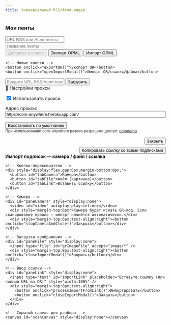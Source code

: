```yaml
---
title: Универсальный RSS/Atom-ридер
---
```


<!-- Управление подписками -->
<div id="feedList">
  <h3>Мои ленты</h3>
  <div>
    <input type="text" id="newFeedUrl" placeholder="URL RSS или Atom-ленты" />
  </div>
  <div>
    <input type="text" id="newFeedName" placeholder="Название ленты" disabled />
  </div>
  <div id="status"></div>
  <div class="controls">
    <button id="addButton" disabled onclick="addFeed()">Добавить в список</button>
    <button onclick="exportOPML()">Экспорт OPML</button>
    <input type="file" id="importFile" accept=".opml" style="display:none" />
    <button onclick="document.getElementById('importFile').click()">Импорт OPML</button>

    <!-- Новые кнопки -->
    <button onclick="exportQR()">Экспорт QR</button>
    <button onclick="openImportModal()">Импорт QR/ссылки/файла</button>
  </div>

  <div id="feedsContainer"></div>
</div>

<!-- Просмотр ленты -->
<div>
  <input type="text" id="urlInput" placeholder="Введите URL RSS/Atom-ленты" />
  <button onclick="loadCustomFeed()">Загрузить</button>
</div>

<!-- Настройки прокси -->
<div class="spoiler" onclick="toggleSpoiler()">🔧 Настройки прокси</div>
<div id="spoilerContent" class="spoiler-content">
  <div id="proxySettings">
    <p><label><input type="checkbox" id="proxyEnabled" checked /> Использовать прокси</label></p>
    <p><label>Адрес прокси:<br>
      <input type="text" id="proxyInput" value="https://cors-anywhere.herokuapp.com/" style="width:100%;" />
    </label></p>
    <p><button onclick="resetProxy()">Восстановить по умолчанию</button><br><small>При использовании cors-anywhere разово разрешите доступ: <a href="https://cors-anywhere.herokuapp.com/corsdemo" target="_blank">corsdemo</a></small></p>
  </div>
</div>

<!-- Feed output -->
<ul id="rssFeed"></ul>

<!-- QR Export Modal -->
<div id="qrModal" class="modal">
  <div class="box">
    <div id="qr"></div>
    <div id="qrNote" style="font-size:13px"></div>
    <div style="margin-top:8px;text-align:right"><button onclick="closeQR()">Закрыть</button></div>
    <div style="margin-top:8px;text-align:right"><button id="copyQR" onclick="copyQR()">Копировать ссылку со всеми подписками</button></div>
  </div>
</div>

<!-- Import Modal (camera / file / link) -->
<div id="importModal" class="modal">
  <div class="box">
    <div style="margin-bottom:8px;font-weight:700">Импорт подписок — камера / файл / ссылка</div>

    <!-- Кнопки-переключатели -->
    <div style="display:flex;gap:6px;margin-bottom:8px;">
      <button id="tabCamera">Камера</button>
      <button id="tabFile">Файл (картинка)</button>
      <button id="tabLink">Вставить ссылку</button>
    </div>

    <!-- Камера -->
    <div id="paneCamera" style="display:none">
      <video id="video" autoplay playsinline></video>
      <div style="margin-top:6px">Камера будет искать QR-код. Если сканирование прошло — импорт начнётся автоматически.</div>
      <div style="margin-top:6px;text-align:right"><button onclick="stopCameraAndClose()">Закрыть</button></div>
    </div>

    <!-- Загрузка изображения -->
    <div id="paneFile" style="display:none">
      <input type="file" id="qrImageFile" accept="image/*" />
      <div style="margin-top:8px;text-align:right"><button onclick="closeImportModal()">Закрыть</button></div>
    </div>

    <!-- Ввод ссылки -->
    <div id="paneLink" style="display:none">
      <input type="text" id="importLink" placeholder="Вставьте ссылку (или полный URL из QR)" style="width:100%" />
      <div style="margin-top:8px;text-align:right">
        <button onclick="processImportFromLink()">Импортировать</button>
        <button onclick="closeImportModal()">Закрыть</button>
      </div>
    </div>

    <!-- Скрытый canvas для разбора -->
    <canvas id="scanCanvas" style="display:none"></canvas>
  </div>
</div>

<script>
/* ====== Сохранённый функционал (localStorage, render, validate, add, OPML import/export, load feed) ====== */

let feeds = JSON.parse(localStorage.getItem('rssFeeds') || '[]');
let currentValidUrl = null;

function saveFeeds(){ localStorage.setItem('rssFeeds', JSON.stringify(feeds)); }

function renderFeeds(){
  const container = document.getElementById('feedsContainer');
  container.innerHTML = '';
  feeds.forEach((feed,i)=>{
    const div = document.createElement('div');
    div.className = 'feed-item';
    div.innerHTML = `<span><strong>${escapeHtml(feed.name)}</strong>: ${escapeHtml(feed.url)}</span>
      <button onclick="loadFeed(${i})">Загрузить</button>
      <button onclick="removeFeed(${i})">Удалить</button>`;
    container.appendChild(div);
  });
}

function removeFeed(index){
  feeds.splice(index,1);
  saveFeeds(); renderFeeds();
}

function loadFeed(index){
  document.getElementById('urlInput').value = feeds[index].url;
  loadCustomFeed();
}

/* элементы формы */
const urlInput = document.getElementById('newFeedUrl');
const nameInput = document.getElementById('newFeedName');
const status = document.getElementById('status');
const addButton = document.getElementById('addButton');

/* состояние формы */
function resetState(){
  nameInput.value=''; nameInput.disabled=true; status.innerHTML=''; status.className=''; addButton.disabled=true; currentValidUrl=null;
}
function setValid(title){ nameInput.value=title; nameInput.disabled=false; status.innerHTML=`<span class="success">Лента найдена: "${escapeHtml(title)}"</span>`; addButton.disabled=false; }
function setError(msg){ status.innerHTML=`<span class="error">Ошибка: ${escapeHtml(msg)}</span>`; addButton.disabled=true; nameInput.disabled=true; }

/* проверка URL ленты (использует тот же прокси) */
async function validateFeedUrl(url){
  status.innerHTML = '<span class="loading">Проверка ленты...</span>';
  addButton.disabled = true;
  const useProxy = document.getElementById('proxyEnabled').checked;
  const proxy = document.getElementById('proxyInput').value.trim();
  let finalUrl = url;
  if(useProxy && proxy){
    if(proxy === 'https://allorigins.win/raw?url=') finalUrl = proxy + encodeURIComponent(url);
    else finalUrl = proxy + url;
  }
  try{
    const resp = await fetch(finalUrl);
    if(!resp.ok) throw new Error(`HTTP ${resp.status}`);
    const text = await resp.text();
    const xml = new DOMParser().parseFromString(text, 'text/xml');
    const parserError = xml.querySelector('parsererror');
    if(parserError) throw new Error('Недопустимый XML: возможно, это не RSS/Atom');
    const isAtom = xml.querySelector('feed') !== null;
    const isRss = xml.querySelector('rss') !== null || xml.querySelector('channel') !== null;
    if(!isAtom && !isRss) throw new Error('Не найдено RSS или Atom: проверьте URL');
    let titleNode = isAtom ? xml.querySelector('feed > title') : (xml.querySelector('channel > title') || xml.querySelector('rss > channel > title'));
    const title = titleNode ? titleNode.textContent.trim() : 'Без названия';
    setValid(title);
    currentValidUrl = url;
  }catch(err){
    console.error('Ошибка проверки ленты:', err);
    setError(err.message || err);
    currentValidUrl = null;
  }
}

/* авто-проверки */
urlInput.addEventListener('blur', ()=>{ const u = urlInput.value.trim(); if(!u){ resetState(); return; } validateFeedUrl(u); });
urlInput.addEventListener('paste', ()=>{ setTimeout(()=>{ const u=urlInput.value.trim(); if(u) validateFeedUrl(u); }, 10); });

/* добавить ленту */
function addFeed(){
  const url = currentValidUrl;
  const name = nameInput.value.trim();
  if(!url || !name) return;
  if(feeds.some(f=>f.url===url)){ setError('Эта лента уже добавлена'); return; }
  feeds.push({ name, url });
  saveFeeds(); renderFeeds();
  urlInput.value=''; resetState();
}

/* загрузка и парсинг ленты (без изменений) */
async function loadFeedContent(url){
  const feedList = document.getElementById('rssFeed');
  feedList.innerHTML = '<li>Загрузка...</li>';
  const useProxy = document.getElementById('proxyEnabled').checked;
  const proxy = document.getElementById('proxyInput').value.trim();
  let finalUrl = url;
  if(useProxy && proxy){
    if(proxy === 'https://allorigins.win/raw?url=') finalUrl = proxy + encodeURIComponent(url);
    else finalUrl = proxy + url;
  }
  try{
    const r = await fetch(finalUrl);
    if(!r.ok) throw new Error(`HTTP ${r.status}`);
    const xmlText = await r.text();
    const xmlDoc = new DOMParser().parseFromString(xmlText, 'text/xml');
    if(xmlDoc.querySelector('parsererror')) throw new Error('Ошибка парсинга XML');
    const isAtom = xmlDoc.querySelector('feed') !== null;
    const isRss = xmlDoc.querySelector('rss') !== null || xmlDoc.querySelector('channel') !== null;
    let items = [], titleNode = null;
    if(isAtom){ items = xmlDoc.querySelectorAll('entry'); titleNode = xmlDoc.querySelector('feed > title'); }
    else if(isRss){ items = xmlDoc.querySelectorAll('item'); titleNode = xmlDoc.querySelector('channel > title') || xmlDoc.querySelector('rss > channel > title'); }
    else throw new Error('Неизвестный формат: ожидается RSS или Atom');
    const feedTitle = titleNode ? titleNode.textContent : 'Без названия';
    feedList.innerHTML = `<li><strong>Лента: ${escapeHtml(feedTitle)}</strong></li>`;
    if(items.length === 0){ feedList.innerHTML += '<li>Нет записей.</li>'; return; }
    items.forEach(item=>{
      let title = 'Без заголовка', link = '#';
      if(isAtom){
        const titleEl = item.querySelector('title'); title = titleEl ? titleEl.textContent : 'Без заголовка';
        const linkEl = item.querySelector('link[rel="alternate"]'); link = linkEl ? linkEl.getAttribute('href') : '#';
      } else {
        const titleEl = item.querySelector('title'); title = titleEl ? titleEl.textContent : 'Без заголовка';
        const linkEl = item.querySelector('link'); link = linkEl ? linkEl.textContent : '#';
      }
      const li = document.createElement('li');
      li.innerHTML = `<a href="${escapeHtml(link)}" target="_blank">${escapeHtml(title)}</a>`;
      feedList.appendChild(li);
    });
  }catch(err){
    feedList.innerHTML = `<li class="error">Ошибка: ${escapeHtml(err.message || err)}</li>`;
    console.error('Ошибка загрузки ленты:', err);
  }
}

function loadCustomFeed(){ const url = document.getElementById('urlInput').value.trim(); if(!url) return alert('Введите URL ленты'); loadFeedContent(url); }

/* OPML export/import (с сохранением поведения) */
function exportOPML(){
  const opml = `<?xml version="1.0" encoding="UTF-8"?>
<opml version="2.0">
<head><title>Мои RSS-подписки</title></head>
<body>
${feeds.map(f => `<outline text="${escapeXmlAttr(f.name)}" type="rss" xmlUrl="${escapeXmlAttr(f.url)}"/>`).join('\n    ')}
</body>
</opml>`;
  const blob = new Blob([opml], { type: 'text/xml' });
  const url = URL.createObjectURL(blob);
  const a = document.createElement('a'); a.href = url; a.download = 'rss-feeds.opml'; a.click();
}

document.getElementById('importFile').addEventListener('change', async function(e){
  const file = e.target.files[0]; if(!file) return;
  const txt = await file.text();
  const xmlDoc = new DOMParser().parseFromString(txt, 'text/xml');
  const outlines = xmlDoc.querySelectorAll('outline[type="rss"], outline[xmlUrl]');
  if(outlines.length === 0){ alert('В файле не найдено ни одной RSS-ленты. Проверьте формат OPML.'); return; }
  let imported=0, already=0, invalid=0;
  const invalidUrls=[];
  const statusEl = document.getElementById('status');
  statusEl.innerHTML = `<span class="loading">Проверка и импорт ${outlines.length} лент...</span>`;
  addButton.disabled = true;
  async function isValidFeed(url){
    try{
      const useProxy = document.getElementById('proxyEnabled').checked;
      const proxy = document.getElementById('proxyInput').value.trim();
      let finalUrl = url;
      if(useProxy && proxy){ if(proxy === 'https://allorigins.win/raw?url=') finalUrl = proxy + encodeURIComponent(url); else finalUrl = proxy + url; }
      const r = await fetch(finalUrl);
      if(!r.ok) return false;
      const t = await r.text(); const x = new DOMParser().parseFromString(t,'text/xml');
      if(x.querySelector('parsererror')) return false;
      const isAtom = x.querySelector('feed') !== null;
      const isRss = x.querySelector('rss') !== null || x.querySelector('channel') !== null;
      return isAtom || isRss;
    }catch(e){ return false; }
  }
  for(let i=0;i<outlines.length;i++){
    const outline = outlines[i];
    const name = outline.getAttribute('text') || outline.getAttribute('title') || 'Без названия';
    const url = outline.getAttribute('xmlUrl') || outline.getAttribute('url') || '';
    if(!name || !url){ invalid++; invalidUrls.push(url || '(no url)'); continue; }
    if(feeds.some(f=>f.url === url)){ already++; continue; }
    const ok = await isValidFeed(url);
    if(!ok){ invalid++; invalidUrls.push(url); continue; }
    feeds.push({ name, url }); imported++;
  }
  saveFeeds(); renderFeeds();
  document.getElementById('newFeedUrl').value=''; resetState();
  let report = `✅ Импортировано: ${imported}\n🔁 Уже были: ${already}\n❌ Не валидны: ${invalid}`;
  if(invalid>0){ report += '\n\nСписок невалидных URL:\n' + invalidUrls.slice(0,10).join('\n'); if(invalidUrls.length>10) report += `\n... и ещё ${invalidUrls.length-10}`; }
  alert(report);
});

/* spoiler toggle and proxy reset */
function toggleSpoiler(){ const content = document.getElementById('spoilerContent'); content.style.display = content.style.display === 'block' ? 'none' : 'block'; }
function resetProxy(){ document.getElementById('proxyInput').value = 'https://cors-anywhere.herokuapp.com/'; }

/* util escape helpers */
function escapeHtml(s){ if(!s) return ''; return String(s).replace(/[&<>"]/g, c=> ({"&":"&amp;","<":"&lt;",">":"&gt;",'"':"&quot;"}[c])); }
function escapeXmlAttr(s){ if(!s) return ''; return String(s).replace(/&/g,'&amp;').replace(/"/g,'&quot;').replace(/</g,'&lt;').replace(/>/g,'&gt;'); }

/* Инициализация */
renderFeeds(); resetState();

/* ====== QR Export / Import (camera, file, link) ====== */

const MAX_FEEDS_FOR_QR = 100;           // ограничение по кол-ву подписок для QR
const MAX_QR_PAYLOAD = 1000;           // грубая проверка длины закодированных данных

function exportQR(){
  if(feeds.length === 0) return alert('Нет лент для экспорта');
  if(feeds.length > MAX_FEEDS_FOR_QR) return alert(`Слишком много лент для QR (максимум ${MAX_FEEDS_FOR_QR})`);
  // кодируем в base64 безопасно
  const json = JSON.stringify(feeds);
  const base64 = btoa(unescape(encodeURIComponent(json)));
  if(base64.length > MAX_QR_PAYLOAD) return alert('Данные слишком длинные для QR. Сократите число подписок или имена.');
  const syncUrl = location.origin + location.pathname + '?sync=' + encodeURIComponent(base64);
  const copyQRButton = document.getElementById("copyQR").setAttribute("onClick", "setClipboard('"+syncUrl+"')" );
  const box = document.getElementById('qr');
  box.innerHTML = '';
  try{
    new QRCode(box, { text: syncUrl, width: 320, height: 320 });
    document.getElementById('qrNote').textContent = 'Отсканируйте QR на другом устройстве или откройте ссылку вручную.';
    document.getElementById('qrModal').style.display = 'flex';
  }catch(e){
    alert('Ошибка генерации QR: ' + (e.message || e));
  }
}
function closeQR(){ document.getElementById('qrModal').style.display = 'none'; document.getElementById('qr').innerHTML = ''; document.getElementById('qrNote').textContent=''; }

async function setClipboard(text) {
  const type = "text/plain";
  const clipboardItemData = {
    [type]: text,
  };
  const clipboardItem = new ClipboardItem(clipboardItemData);
  await navigator.clipboard.write([clipboardItem]);
}

/* Импорт: UI/логика */
const importModal = document.getElementById('importModal');
const paneCamera = document.getElementById('paneCamera');
const paneFile = document.getElementById('paneFile');
const paneLink = document.getElementById('paneLink');
const video = document.getElementById('video');
const canvas = document.getElementById('scanCanvas');
const ctx = canvas.getContext && canvas.getContext('2d');
const isMobile = /Android|iPhone|iPad|iPod|Mobile/i.test(navigator.userAgent);
let scanAnimationId = null;
let cameraStream = null;

if (isMobile) {
document.getElementById('tabCamera').addEventListener('click', ()=>{ ('camera'); });
} else document.getElementById('tabCamera').remove();
document.getElementById('tabFile').addEventListener('click', ()=>{ showPane('file'); });
document.getElementById('tabLink').addEventListener('click', ()=>{ showPane('link'); });

function openImportModal(){
  importModal.style.display = 'flex';
  // по умолчанию показываем камеру (если доступна), иначе файл
  if(navigator.mediaDevices && navigator.mediaDevices.getUserMedia && isMobile){
    showPane('camera');
  } else {
    showPane('file');
  }
}

function showPane(name){
  paneCamera.style.display = paneFile.style.display = paneLink.style.display = 'none';
  stopCameraLoop(); // при переключении останавливаем скан
  if(name === 'camera'){
    paneCamera.style.display = 'block';
    startCamera();
  } else if(name === 'file'){
    paneFile.style.display = 'block';
  } else {
    paneLink.style.display = 'block';
  }
}

/* camera scanning */
async function startCamera(){
  if(!navigator.mediaDevices || !navigator.mediaDevices.getUserMedia) {
    alert('Камера недоступна в этом браузере');
    return;
  }
  try{
    cameraStream = await navigator.mediaDevices.getUserMedia({ video: { facingMode: 'environment' } });
    video.srcObject = cameraStream;
    video.setAttribute('playsinline', true);
    await video.play();
    // устанавливаем canvas размер равный видеопотоку
    canvas.width = video.videoWidth || 640;
    canvas.height = video.videoHeight || 480;
    scanLoop();
  }catch(err){
    console.error('camera error', err);
    alert('Не удалось получить доступ к камере: ' + (err.message || err));
    showPane('file');
  }
}

function scanLoop(){
  if(video.readyState !== video.HAVE_ENOUGH_DATA){
    scanAnimationId = requestAnimationFrame(scanLoop);
    return;
  }
  canvas.width = video.videoWidth;
  canvas.height = video.videoHeight;
  ctx.drawImage(video, 0, 0, canvas.width, canvas.height);
  const imageData = ctx.getImageData(0,0,canvas.width,canvas.height);
  try{
    const code = jsQR(imageData.data, imageData.width, imageData.height);
    if(code && code.data){
      // найден QR — обрабатываем и закрываем
      processImportString(code.data);
      stopCameraAndClose();
      return;
    }
  }catch(e){
    // jsQR может бросать — игнорируем
    console.error('jsQR err', e);
  }
  scanAnimationId = requestAnimationFrame(scanLoop);
}

function stopCameraLoop(){
  if(scanAnimationId){ cancelAnimationFrame(scanAnimationId); scanAnimationId = null; }
}

function stopCameraAndClose(){
  stopCameraLoop();
  if(cameraStream){
    cameraStream.getTracks().forEach(t=>t.stop());
    cameraStream = null;
  }
  video.pause(); video.srcObject = null;
  importModal.style.display = 'none';
}

/* закрыть импорт (если открыто) */
function closeImportModal(){
  stopCameraAndClose();
  importModal.style.display = 'none';
}

/* обработка выбора файла изображения с QR — исправлено */
document.getElementById('qrImageFile').addEventListener('change', async function(e){
  const file = e.target.files[0];
  if(!file) return;

  const img = new Image();
  img.crossOrigin = 'anonymous';

  img.onload = async () => {
    try {
      // иногда браузер не задаёт naturalWidth сразу — ждём decode()
      if (img.decode) { try { await img.decode(); } catch {} }

      const max = 1024;
      let w = img.naturalWidth || img.width;
      let h = img.naturalHeight || img.height;
      if(!w || !h) throw new Error('Неверное изображение');

      if (w > max || h > max) {
        const scale = Math.min(max / w, max / h);
        w = Math.round(w * scale);
        h = Math.round(h * scale);
      }

      canvas.width = w;
      canvas.height = h;
      ctx.drawImage(img, 0, 0, w, h);

      const imageData = ctx.getImageData(0, 0, w, h);
      const code = jsQR(imageData.data, imageData.width, imageData.height);

      if (code && code.data) {
        processImportString(code.data);
        closeImportModal();
      } else {
        alert('QR-код не найден на изображении');
      }
    } catch (err) {
      console.error('Ошибка распознавания', err);
      alert('Ошибка распознавания изображения: ' + (err.message || err));
    }
  };

  img.onerror = () => alert('Не удалось загрузить изображение');

  const reader = new FileReader();
  reader.onload = () => { img.src = reader.result; };
  reader.readAsDataURL(file);
});


/* обработка вставленной ссылки из tabLink */
function processImportFromLink(){
  const val = document.getElementById('importLink').value.trim();
  if(!val) return alert('Вставьте ссылку с параметром sync или ссылку, содержащую QR-данные');
  processImportString(val);
  closeImportModal();
}

/* общий парсер входной строки:
   - если это полный URL с param sync -> извлекаем
   - если это просто base64 -> пытаемся декодировать
   - если это ссылка без sync -> пробуем распознать как OPML или ошибку
*/
function processImportString(input){
  try{
    let base64 = null;
    // если это URL - ищем параметр sync
    try{
      const u = new URL(input);
      base64 = u.searchParams.get('sync') || null;
    }catch(e){ /* не URL */ }

    // если не URL и выглядит как прямой base64 (возможно кодирован) - пробуем
    if(!base64){
      // часто QR содержит прямо URL; если input похоже на base64 -> берем его
      const maybe = input.trim();
      if(/^[A-Za-z0-9\-_]+=*$/.test(maybe) && maybe.length > 10) base64 = maybe;
    }

    if(!base64){
      // возможно это опция: QR содержит прямую ссылку на OPML (редко), или содержит OPML текст
      // пробуем распарсить как XML OPML
      if(maybeLooksLikeXML(input)){
        importOpmlText(input);
        return;
      }
      return alert('Не найден параметр sync или корректные данные в QR/ссылке');
    }

    // декодируем base64 -> json feeds
    let json;
    try{
      json = decodeURIComponent(escape(atob(decodeURIComponent(base64))));
    }catch(e){
      // иногда base64 передаётся как encodeURIComponent(base64)
      try{ json = decodeURIComponent(escape(atob(base64))); }catch(e2){ throw new Error('Не удалось декодировать данные'); }
    }
    const arr = JSON.parse(json);
    if(!Array.isArray(arr)) throw new Error('Неверный формат данных');
    let added = 0;
    for(const f of arr){
      if(!f || !f.url) continue;
      if(!feeds.some(x=>x.url === f.url)) { feeds.push({ name: f.name || f.url, url: f.url }); added++; }
    }
    saveFeeds(); renderFeeds();
    alert(`Импортировано ${added} новых лент`);
  }catch(err){
    console.error('import error', err);
    alert('Ошибка импорта: ' + (err.message || err));
  }
}

/* helper to check XML content quickly */
function maybeLooksLikeXML(s){
  return /<\?xml|<opml|<rss|<feed/i.test(s);
}

/* OPML import if we got opml text directly */
function importOpmlText(opmlText){
  try{
    const xmlDoc = new DOMParser().parseFromString(opmlText, 'text/xml');
    const outlines = xmlDoc.querySelectorAll('outline[type="rss"], outline[xmlUrl]');
    if(outlines.length === 0){ alert('OPML не содержит подписок'); return; }
    let added = 0;
    for(const o of outlines){
      const url = o.getAttribute('xmlUrl') || o.getAttribute('url');
      const name = o.getAttribute('text') || o.getAttribute('title') || url;
      if(!url) continue;
      if(!feeds.some(f=>f.url === url)){ feeds.push({ name, url }); added++; }
    }
    saveFeeds(); renderFeeds();
    alert(`Импортировано ${added} лент из OPML`);
  }catch(e){ alert('Ошибка разбора OPML'); }
}

/* Показать импорт-модал и управление вкладками реализованы выше */

/* Автоимпорт если ?sync=... в URL при загрузке страницы */
(function(){
  const params = new URLSearchParams(location.search);
  if(params.has('sync')){
    const raw = params.get('sync');
    if(raw){
      try{
        const dec = decodeURIComponent(raw);
        // try both variants
        let json = null;
        try{ json = decodeURIComponent(escape(atob(dec))); }catch(e){ try{ json = decodeURIComponent(escape(atob(raw))); }catch(e){} }
        if(json){
          const arr = JSON.parse(json);
          if(Array.isArray(arr)){
            let added = 0;
            for(const f of arr){
              if(!f || !f.url) continue;
              if(!feeds.some(x=>x.url === f.url)){ feeds.push({ name: f.name || f.url, url: f.url }); added++; }
            }
            saveFeeds(); renderFeeds();
            alert(`Импортировано ${added} лент из ссылки`);
          }
        }
      }catch(e){ /* ignore */ }
    }
    history.replaceState(null, '', location.pathname);
  }
})();

</script>
